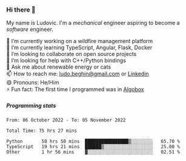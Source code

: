 ### Hi there 👋

My name is Ludovic. I'm a *mechanical* engineer aspiring to become a *software* engineer.

 🔭 I’m currently working on a wildfire management platform<br/>
 🌱 I’m currently learning TypeScript, Angular, Flask, Docker<br/>
 👯 I’m looking to collaborate on open source projects<br/>
 🤔 I’m looking for help with C++/Python bindings<br/>
 💬 Ask me about renewable energy or cats<br/>
 📫 How to reach me: ludo.beghin@gmail.com or [Linkedin](https://www.linkedin.com/in/ludovic-beghin/)<br/>
 😄 Pronouns: He/Him<br/>
 ⚡ Fun fact: The first time I programmed was in [Algobox](https://fr.wikipedia.org/wiki/Algobox)<br/>

##### Programming stats
<!--START_SECTION:waka-->

```text
From: 06 October 2022 - To: 05 November 2022

Total Time: 75 hrs 27 mins

Python       50 hrs 50 mins  ████████████████▒░░░░░░░░   65.70 %
TypeScript   19 hrs 21 mins  ██████▒░░░░░░░░░░░░░░░░░░   25.00 %
Other        1 hr 56 mins    ▓░░░░░░░░░░░░░░░░░░░░░░░░   02.51 %
```

<!--END_SECTION:waka-->
